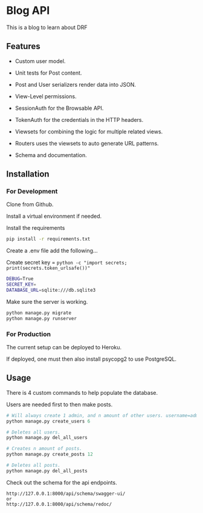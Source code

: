 # Blog API

This is a blog to learn about DRF

## Features

- Custom user model.

- Unit tests for Post content.

- Post and User serializers render data into JSON.

- View-Level permissions.

- SessionAuth for the Browsable API.

- TokenAuth for the credentials in the  HTTP headers.

- Viewsets for combining the logic for multiple related views.

- Routers uses the viewsets to auto generate URL patterns.

- Schema and documentation.

## Installation

### For Development

Clone from Github.

Install a virtual environment if needed.

Install the requirements

```bash
pip install -r requirements.txt
```

Create a .env file add the following...

Create  secret key = ```python -c "import secrets; print(secrets.token_urlsafe())"```

```bash
DEBUG=True
SECRET_KEY=
DATABASE_URL=sqlite:///db.sqlite3
```

Make sure the server is working.

```python
python manage.py migrate
python manage.py runserver
```

### For Production

The current setup can be deployed to Heroku.

If deployed, one must then also install psycopg2 to use PostgreSQL.

## Usage

There is 4 custom commands to help populate the database.

Users are needed first to then make posts.

```python
# Will always create 1 admin, and n amount of other users. username=admin, password=testpass123. Same password for all other accounts.
python manage.py create_users 6

# Deletes all users.
python manage.py del_all_users

# Creates n amount of posts.
python manage.py create_posts 12

# Deletes all posts.
python manage.py del_all_posts
```

Check out the schema for the api endpoints.

```
http://127.0.0.1:8000/api/schema/swagger-ui/
or
http://127.0.0.1:8000/api/schema/redoc/
```
